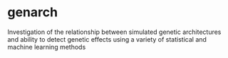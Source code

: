 # genarch
Investigation of the relationship between simulated genetic architectures and ability to detect genetic effects using a variety of statistical and machine learning methods
